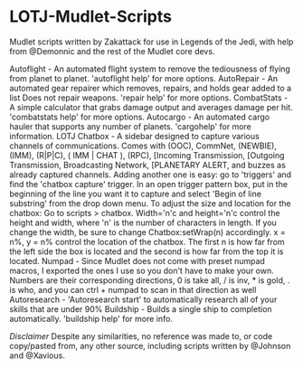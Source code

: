 # LOTJ-Mudlet-Scripts
Mudlet scripts written by Zakattack for use in Legends of the Jedi, with help from @Demonnic and the rest of the Mudlet core devs.

Autoflight 		- An automated flight system to remove the tediousness of flying from planet to planet. 'autoflight help' for more options.
AutoRepair 		- An automated gear repairer which removes, repairs, and holds gear added to a list Does not repair weapons. 'repair help' for more options.
CombatStats	 	- A simple calculator that grabs damage output and averages damage per hit. 'combatstats help' for more options.
Autocargo  		- An automated cargo hauler that supports any number of planets. 'cargohelp' for more information.
LOTJ Chatbox    	- A sidebar designed to capture various channels of communications. Comes with (OOC), CommNet, (NEWBIE), (IMM), (R|P|C), ( IMM | CHAT ), (RPC), [Incoming Transmission, [Outgoing Transmission, Broadcasting Network, [PLANETARY ALERT, and buzzes as already captured channels. Adding another one is easy: go to 'triggers' and find the 'chatbox capture' trigger. In an open trigger pattern box, put in the beginning of the line you want it to capture and select 'Begin of line substring' from the drop down menu.  To adjust the size and location for the chatbox: Go to scripts > chatbox. Width='n'c and height='n'c control the height and width, where 'n' is the number of characters in length. If you change the width, be sure to change Chatbox:setWrap(n) accordingly. x = n%, y = n% control the location of the chatbox. The first n is how far from the left side the box is located and the second is how far from the top it is located.
Numpad	   		- Since Mudlet does not come with preset numpad macros, I exported the ones I use so you don't have to make your own. Numbers are their corresponding directions, 0 is take all, / is inv, * is gold, . is who, and you can ctrl + numpad to scan in that direction as well
Autoresearch		- 'Autoresearch start' to automatically research all of your skills that are under 90%
Buildship               - Builds a single ship to completion automatically. 'buildship help' for more info.

*Disclaimer* 
Despite any similarities, no reference was made to, or code copy/pasted from, any other source, including scripts written by @Johnson 
and @Xavious.
